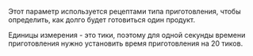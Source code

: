 Этот параметр используется рецептами типа приготовления, чтобы определить, как долго будет готовиться один продукт.

Единицы измерения - это тики, поэтому для одной секунды времени приготовления нужно установить время приготовления на 20 тиков.